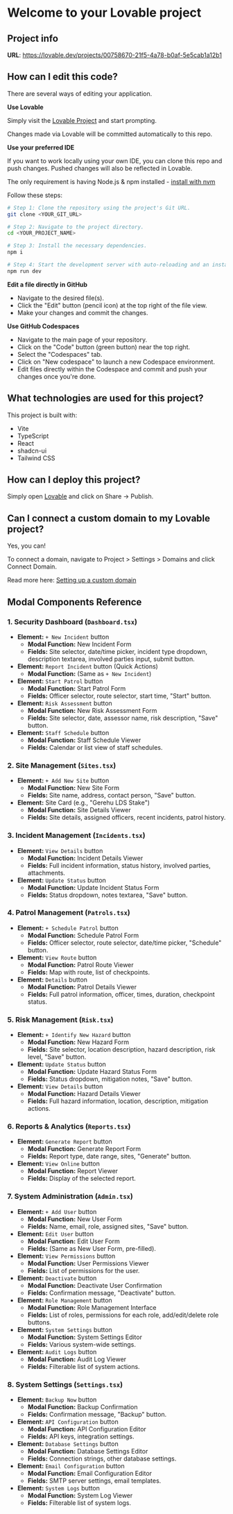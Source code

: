 # Welcome to your Lovable project

## Project info

**URL**: https://lovable.dev/projects/00758670-21f5-4a78-b0af-5e5cab1a12b1

## How can I edit this code?

There are several ways of editing your application.

**Use Lovable**

Simply visit the [Lovable Project](https://lovable.dev/projects/00758670-21f5-4a78-b0af-5e5cab1a12b1) and start prompting.

Changes made via Lovable will be committed automatically to this repo.

**Use your preferred IDE**

If you want to work locally using your own IDE, you can clone this repo and push changes. Pushed changes will also be reflected in Lovable.

The only requirement is having Node.js & npm installed - [install with nvm](https://github.com/nvm-sh/nvm#installing-and-updating)

Follow these steps:

```sh
# Step 1: Clone the repository using the project's Git URL.
git clone <YOUR_GIT_URL>

# Step 2: Navigate to the project directory.
cd <YOUR_PROJECT_NAME>

# Step 3: Install the necessary dependencies.
npm i

# Step 4: Start the development server with auto-reloading and an instant preview.
npm run dev
```

**Edit a file directly in GitHub**

- Navigate to the desired file(s).
- Click the "Edit" button (pencil icon) at the top right of the file view.
- Make your changes and commit the changes.

**Use GitHub Codespaces**

- Navigate to the main page of your repository.
- Click on the "Code" button (green button) near the top right.
- Select the "Codespaces" tab.
- Click on "New codespace" to launch a new Codespace environment.
- Edit files directly within the Codespace and commit and push your changes once you're done.

## What technologies are used for this project?

This project is built with:

- Vite
- TypeScript
- React
- shadcn-ui
- Tailwind CSS

## How can I deploy this project?

Simply open [Lovable](https://lovable.dev/projects/00758670-21f5-4a78-b0af-5e5cab1a12b1) and click on Share -> Publish.

## Can I connect a custom domain to my Lovable project?

Yes, you can!

To connect a domain, navigate to Project > Settings > Domains and click Connect Domain.

Read more here: [Setting up a custom domain](https://docs.lovable.dev/tips-tricks/custom-domain#step-by-step-guide)

## Modal Components Reference

### 1.  **Security Dashboard (`Dashboard.tsx`)**

*   **Element:** `+ New Incident` button
    *   **Modal Function:** New Incident Form
    *   **Fields:** Site selector, date/time picker, incident type dropdown, description textarea, involved parties input, submit button.
*   **Element:** `Report Incident` button (Quick Actions)
    *   **Modal Function:** (Same as `+ New Incident`)
*   **Element:** `Start Patrol` button
    *   **Modal Function:** Start Patrol Form
    *   **Fields:** Officer selector, route selector, start time, "Start" button.
*   **Element:** `Risk Assessment` button
    *   **Modal Function:** New Risk Assessment Form
    *   **Fields:** Site selector, date, assessor name, risk description, "Save" button.
*   **Element:** `Staff Schedule` button
    *   **Modal Function:** Staff Schedule Viewer
    *   **Fields:** Calendar or list view of staff schedules.

### 2.  **Site Management (`Sites.tsx`)**

*   **Element:** `+ Add New Site` button
    *   **Modal Function:** New Site Form
    *   **Fields:** Site name, address, contact person, "Save" button.
*   **Element:** Site Card (e.g., "Gerehu LDS Stake")
    *   **Modal Function:** Site Details Viewer
    *   **Fields:** Site details, assigned officers, recent incidents, patrol history.

### 3.  **Incident Management (`Incidents.tsx`)**

*   **Element:** `View Details` button
    *   **Modal Function:** Incident Details Viewer
    *   **Fields:** Full incident information, status history, involved parties, attachments.
*   **Element:** `Update Status` button
    *   **Modal Function:** Update Incident Status Form
    *   **Fields:** Status dropdown, notes textarea, "Save" button.

### 4.  **Patrol Management (`Patrols.tsx`)**

*   **Element:** `+ Schedule Patrol` button
    *   **Modal Function:** Schedule Patrol Form
    *   **Fields:** Officer selector, route selector, date/time picker, "Schedule" button.
*   **Element:** `View Route` button
    *   **Modal Function:** Patrol Route Viewer
    *   **Fields:** Map with route, list of checkpoints.
*   **Element:** `Details` button
    *   **Modal Function:** Patrol Details Viewer
    *   **Fields:** Full patrol information, officer, times, duration, checkpoint status.

### 5.  **Risk Management (`Risk.tsx`)**

*   **Element:** `+ Identify New Hazard` button
    *   **Modal Function:** New Hazard Form
    *   **Fields:** Site selector, location description, hazard description, risk level, "Save" button.
*   **Element:** `Update Status` button
    *   **Modal Function:** Update Hazard Status Form
    *   **Fields:** Status dropdown, mitigation notes, "Save" button.
*   **Element:** `View Details` button
    *   **Modal Function:** Hazard Details Viewer
    *   **Fields:** Full hazard information, location, description, mitigation actions.

### 6.  **Reports & Analytics (`Reports.tsx`)**

*   **Element:** `Generate Report` button
    *   **Modal Function:** Generate Report Form
    *   **Fields:** Report type, date range, sites, "Generate" button.
*   **Element:** `View Online` button
    *   **Modal Function:** Report Viewer
    *   **Fields:** Display of the selected report.

### 7.  **System Administration (`Admin.tsx`)**

*   **Element:** `+ Add User` button
    *   **Modal Function:** New User Form
    *   **Fields:** Name, email, role, assigned sites, "Save" button.
*   **Element:** `Edit User` button
    *   **Modal Function:** Edit User Form
    *   **Fields:** (Same as New User Form, pre-filled).
*   **Element:** `View Permissions` button
    *   **Modal Function:** User Permissions Viewer
    *   **Fields:** List of permissions for the user.
*   **Element:** `Deactivate` button
    *   **Modal Function:** Deactivate User Confirmation
    *   **Fields:** Confirmation message, "Deactivate" button.
*   **Element:** `Role Management` button
    *   **Modal Function:** Role Management Interface
    *   **Fields:** List of roles, permissions for each role, add/edit/delete role buttons.
*   **Element:** `System Settings` button
    *   **Modal Function:** System Settings Editor
    *   **Fields:** Various system-wide settings.
*   **Element:** `Audit Logs` button
    *   **Modal Function:** Audit Log Viewer
    *   **Fields:** Filterable list of system actions.

### 8.  **System Settings (`Settings.tsx`)**

*   **Element:** `Backup Now` button
    *   **Modal Function:** Backup Confirmation
    *   **Fields:** Confirmation message, "Backup" button.
*   **Element:** `API Configuration` button
    *   **Modal Function:** API Configuration Editor
    *   **Fields:** API keys, integration settings.
*   **Element:** `Database Settings` button
    *   **Modal Function:** Database Settings Editor
    *   **Fields:** Connection strings, other database settings.
*   **Element:** `Email Configuration` button
    *   **Modal Function:** Email Configuration Editor
    *   **Fields:** SMTP server settings, email templates.
*   **Element:** `System Logs` button
    *   **Modal Function:** System Log Viewer
    *   **Fields:** Filterable list of system logs.
